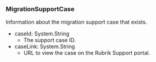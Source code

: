 ### MigrationSupportCase
Information about the migration support case that exists.

- caseId: System.String
  - The support case ID.
- caseLink: System.String
  - URL to view the case on the Rubrik Support portal.
